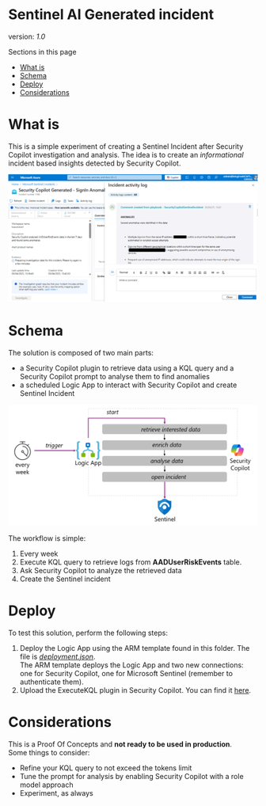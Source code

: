 # Sentinel AI Generated incident
version: _1.0_

Sections in this page
- [What is](#WHAT) <br>
- [Schema](#SCHEMA) <br>
- [Deploy](#DEPLOY) <br>
- [Considerations](#CONSIDERATIONS) <br>


# What is
<a name="WHAT"></a>
This is a simple experiment of creating a Sentinel Incident after Security Copilot investigation and analysis. The idea is to create an _informational_ incident based insights detected by Security Copilot.

<div align="center">
  <img src="https://github.com/mariocuomo/Experimenting-With-Security-Copilot/blob/main/img/SecurityCopilotIncidentGeneration/result.png" width="1000"> </img>
</div>


# Schema
<a name="SCHEMA"></a>
The solution is composed of two main parts:
- a Security Copilot plugin to retrieve data using a KQL query and a Security Copilot prompt to analyse them to find anomalies
- a scheduled Logic App to interact with Security Copilot and create Sentinel Incident

<div align="center">
  <img src="https://github.com/mariocuomo/Experimenting-With-Security-Copilot/blob/main/img/SecurityCopilotIncidentGeneration/schema.png" width="900"> </img>
</div>

The workflow is simple:
1. Every week
3. Execute KQL query to retrieve logs from **AADUserRiskEvents** table.
4. Ask Security Copilot to analyze the retrieved data
5. Create the Sentinel incident


# Deploy
<a name="DEPLOY"></a>
To test this solution, perform the following steps:
1. Deploy the Logic App using the ARM template found in this folder. The file is [_deployment.json_](https://github.com/mariocuomo/Experimenting-With-Security-Copilot/blob/main/integrations/Sentinel%20AI%20generated%20incident/deployment.json). <br>
The ARM template deploys the Logic App and two new connections: one for Security Copilot, one for Microsoft Sentinel (remember to authenticate them).
2. Upload the ExecuteKQL plugin in Security Copilot. You can find it [here](https://github.com/mariocuomo/Experimenting-With-Security-Copilot/tree/main/custom%20plugins/CustomKQL).


# Considerations
<a name="CONSIDERATIONS"></a>
This is a Proof Of Concepts and **not ready to be used in production**. <br>
Some things to consider:
- Refine your KQL query to not exceed the tokens limit
- Tune the prompt for analysis by enabling Security Copilot with a role model approach
- Experiment, as always
